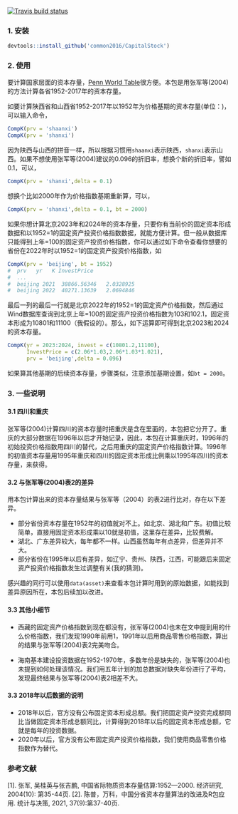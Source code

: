 <!-- badges: start -->
  [![Travis build status](https://travis-ci.com/common2016/CapitalStock.svg?branch=master)](https://travis-ci.com/common2016/CapitalStock)
  <!-- badges: end -->

### 1. 安装

```R
devtools::install_github('common2016/CapitalStock')
```

### 2. 使用

要计算国家层面的资本存量，[Penn World Table](https://www.rug.nl/ggdc/productivity/pwt/)很方便。本包是用张军等(2004)的方法计算各省1952-2017年的资本存量。

如要计算陕西省和山西省1952-2017年以1952年为价格基期的资本存量(单位：)，可以输入命令，

```R
CompK(prv = 'shaanxi')
CompK(prv = 'shanxi')
```
因为陕西与山西的拼音一样，所以根据习惯用`shaanxi`表示陕西，`shanxi`表示山西。如果不想使用张军等(2004)建议的0.096的折旧率，想换个新的折旧率，譬如0.1，可以，
```R
CompK(prv = 'shanxi',delta = 0.1)
```
想换个比如2000年作为价格指数基期重新算，可以，
```R
CompK(prv = 'shanxi',delta = 0.1, bt = 2000)
```

如果你想计算北京2023年和2024年的资本存量，只要你有当前价的固定资本形成数据和以1952=1的固定资产投资价格指数数据，就能方便计算。但一般从数据库只能得到上年=100的固定资产投资价格指数，你可以通过如下命令查看你想要的省份在2022年时以1952=1的固定资产投资价格指数，如

```R
CompK(prv = 'beijing', bt = 1952)
#  prv   yr   K InvestPrice
#  ...
#  beijing 2021  38866.56346   2.0328925
#  beijing 2022  40271.13639   2.0694846
```



最后一列的最后一行就是北京2022年的1952=1的固定资产价格指数，然后通过Wind数据库查询到北京上年=100的固定资产投资价格指数为103和102.1，固定资本形成为10801和11100（我假设的）。那么，如下运算即可得到北京2023和2024的资本存量。

```R
CompK(yr = 2023:2024, invest = c(10801.2,11100),
      InvestPrice = c(2.06*1.03,2.06*1.03*1.021),
      prv = 'beijing',delta = 0.096)
```

如果算其他基期的后续资本存量，步骤类似，注意添加基期设置，如`bt = 2000`。


###  3. 一些说明
#### 3.1 四川和重庆

张军等(2004)计算四川的资本存量时把重庆是含在里面的，本包把它分开了。重庆的大部分数据在1996年以后才开始记录，因此，本包在计算重庆时，1996年的初始投资价格指数用四川的替代，之后用重庆的固定资产价格指数计算。1996年的初值资本存量用1995年重庆和四川的固定资本形成比例乘以1995年四川的资本存量，来获得。

#### 3.2 与张军等(2004)表2的差异

用本包计算出来的资本存量结果与张军等（2004）的表2进行比对，存在以下差异。

- 部分省份资本存量在1952年的初值就对不上。如北京、湖北和广东。初值比较简单，直接用固定资本形成乘以10就是初值，这里存在差异，比较费解。
- 湖北、广东差异较大，每年都不一样。山西虽然每年有点差异，但差异并不大。
- 部分省份在1995年以后有差异，如辽宁、贵州、陕西，江西，可能跟后来固定资产投资价格指数发生过调整有关(我的猜测)。

感兴趣的同行可以使用`data(asset)`来查看本包计算时用到的原始数据，如能找到差异原因所在，本包后续加以改进。

#### 3.3 其他小细节

- 西藏的固定资产价格指数到现在都没有，张军等(2004)也未在文中提到用的什么价格指数，我们发现1990年前用1，1991年以后用商品零售价格指数，算出的结果与张军等(2004)表2完美吻合。

- 海南基本建设投资数据在1952-1970年，多数年份是缺失的，张军等(2004)也未提到如何处理该情况。我们用五年计划的加总数据对缺失年份进行了平均，发现最终结果与张军等(2004)表2相差不大。

#### 3.3 2018年以后数据的说明

- 2018年以后，官方没有公布固定资本形成总额。我们把固定资产投资完成额同比当做固定资本形成总额同比，计算得到2018年以后的固定资本形成总额，它就是每年的投资数据。
- 2020年以后，官方没有公布固定资产投资价格指数，我们使用商品零售价格指数作为替代。

### 参考文献

[1].	张军, 吴桂英与张吉鹏, 中国省际物质资本存量估算:1952—2000. 经济研究, 2004(10): 第35-44页.
[2].  陈普，万科，中国分省资本存量算法的改进及R包应用. 统计与决策, 2021, 37(9):第37-40页.
